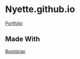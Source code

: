# Nyette.github.io

[Portfolio](https://nyette.github.io/)

## Made With

[Bootstrap](https://getbootstrap.com/)